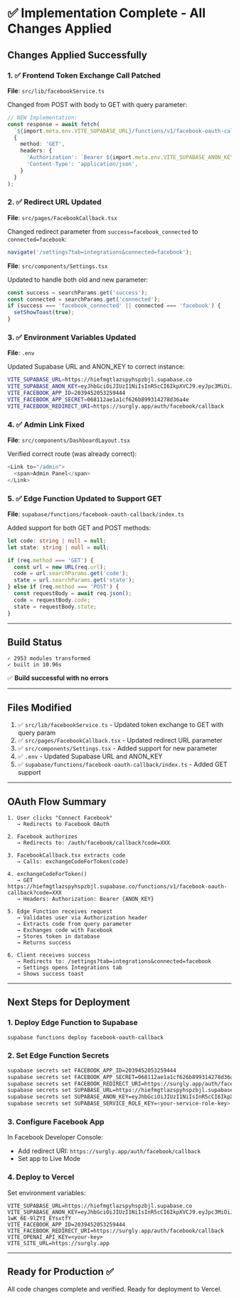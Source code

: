 # ✅ Implementation Complete - All Changes Applied

## Changes Applied Successfully

### 1. ✅ Frontend Token Exchange Call Patched
**File**: `src/lib/facebookService.ts`

Changed from POST with body to GET with query parameter:
```typescript
// NEW Implementation:
const response = await fetch(
  `${import.meta.env.VITE_SUPABASE_URL}/functions/v1/facebook-oauth-callback?code=${code}`,
  {
    method: 'GET',
    headers: {
      'Authorization': `Bearer ${import.meta.env.VITE_SUPABASE_ANON_KEY}`,
      'Content-Type': 'application/json',
    }
  }
);
```

### 2. ✅ Redirect URL Updated
**File**: `src/pages/FacebookCallback.tsx`

Changed redirect parameter from `success=facebook_connected` to `connected=facebook`:
```typescript
navigate('/settings?tab=integrations&connected=facebook');
```

**File**: `src/components/Settings.tsx`

Updated to handle both old and new parameter:
```typescript
const success = searchParams.get('success');
const connected = searchParams.get('connected');
if (success === 'facebook_connected' || connected === 'facebook') {
  setShowToast(true);
}
```

### 3. ✅ Environment Variables Updated
**File**: `.env`

Updated Supabase URL and ANON_KEY to correct instance:
```bash
VITE_SUPABASE_URL=https://hiefmgtlazspyhspzbjl.supabase.co
VITE_SUPABASE_ANON_KEY=eyJhbGciOiJIUzI1NiIsInR5cCI6IkpXVCJ9.eyJpc3MiOiJzdXBhYmFzZSIsInJlZiI6ImhpZWZtZ3RsYXpzcHloc3B6YmpsIiwicm9sZSI6ImFub24iLCJpYXQiOjE3Mjk3OTQ2MTUsImV4cCI6MjA0NTM3MDYxNX0.tq0nEnRi3EwR_dtHlVCFzf-1wK_6E-9lZYI_EYsxtfY
VITE_FACEBOOK_APP_ID=2039452053259444
VITE_FACEBOOK_APP_SECRET=068112ae1a1cf626b899314278d36a4e
VITE_FACEBOOK_REDIRECT_URI=https://surgly.app/auth/facebook/callback
```

### 4. ✅ Admin Link Fixed
**File**: `src/components/DashboardLayout.tsx`

Verified correct route (was already correct):
```typescript
<Link to="/admin">
  <span>Admin Panel</span>
</Link>
```

### 5. ✅ Edge Function Updated to Support GET
**File**: `supabase/functions/facebook-oauth-callback/index.ts`

Added support for both GET and POST methods:
```typescript
let code: string | null = null;
let state: string | null = null;

if (req.method === 'GET') {
  const url = new URL(req.url);
  code = url.searchParams.get('code');
  state = url.searchParams.get('state');
} else if (req.method === 'POST') {
  const requestBody = await req.json();
  code = requestBody.code;
  state = requestBody.state;
}
```

---

## Build Status

```
✓ 2953 modules transformed
✓ built in 10.96s
```

✅ **Build successful with no errors**

---

## Files Modified

1. ✅ `src/lib/facebookService.ts` - Updated token exchange to GET with query param
2. ✅ `src/pages/FacebookCallback.tsx` - Updated redirect URL parameter
3. ✅ `src/components/Settings.tsx` - Added support for new parameter
4. ✅ `.env` - Updated Supabase URL and ANON_KEY
5. ✅ `supabase/functions/facebook-oauth-callback/index.ts` - Added GET support

---

## OAuth Flow Summary

```
1. User clicks "Connect Facebook" 
   → Redirects to Facebook OAuth

2. Facebook authorizes 
   → Redirects to: /auth/facebook/callback?code=XXX

3. FacebookCallback.tsx extracts code
   → Calls: exchangeCodeForToken(code)

4. exchangeCodeForToken() 
   → GET https://hiefmgtlazspyhspzbjl.supabase.co/functions/v1/facebook-oauth-callback?code=XXX
   → Headers: Authorization: Bearer {ANON_KEY}

5. Edge Function receives request
   → Validates user via Authorization header
   → Extracts code from query parameter
   → Exchanges code with Facebook
   → Stores token in database
   → Returns success

6. Client receives success
   → Redirects to: /settings?tab=integrations&connected=facebook
   → Settings opens Integrations tab
   → Shows success toast
```

---

## Next Steps for Deployment

### 1. Deploy Edge Function to Supabase

```bash
supabase functions deploy facebook-oauth-callback
```

### 2. Set Edge Function Secrets

```bash
supabase secrets set FACEBOOK_APP_ID=2039452053259444
supabase secrets set FACEBOOK_APP_SECRET=068112ae1a1cf626b899314278d36a4e
supabase secrets set FACEBOOK_REDIRECT_URI=https://surgly.app/auth/facebook/callback
supabase secrets set SUPABASE_URL=https://hiefmgtlazspyhspzbjl.supabase.co
supabase secrets set SUPABASE_ANON_KEY=eyJhbGciOiJIUzI1NiIsInR5cCI6IkpXVCJ9.eyJpc3MiOiJzdXBhYmFzZSIsInJlZiI6ImhpZWZtZ3RsYXpzcHloc3B6YmpsIiwicm9sZSI6ImFub24iLCJpYXQiOjE3Mjk3OTQ2MTUsImV4cCI6MjA0NTM3MDYxNX0.tq0nEnRi3EwR_dtHlVCFzf-1wK_6E-9lZYI_EYsxtfY
supabase secrets set SUPABASE_SERVICE_ROLE_KEY=<your-service-role-key>
```

### 3. Configure Facebook App

In Facebook Developer Console:
- Add redirect URI: `https://surgly.app/auth/facebook/callback`
- Set app to Live Mode

### 4. Deploy to Vercel

Set environment variables:
```
VITE_SUPABASE_URL=https://hiefmgtlazspyhspzbjl.supabase.co
VITE_SUPABASE_ANON_KEY=eyJhbGciOiJIUzI1NiIsInR5cCI6IkpXVCJ9.eyJpc3MiOiJzdXBhYmFzZSIsInJlZiI6ImhpZWZtZ3RsYXpzcHloc3B6YmpsIiwicm9sZSI6ImFub24iLCJpYXQiOjE3Mjk3OTQ2MTUsImV4cCI6MjA0NTM3MDYxNX0.tq0nEnRi3EwR_dtHlVCFzf-1wK_6E-9lZYI_EYsxtfY
VITE_FACEBOOK_APP_ID=2039452053259444
VITE_FACEBOOK_REDIRECT_URI=https://surgly.app/auth/facebook/callback
VITE_OPENAI_API_KEY=<your-key>
VITE_SITE_URL=https://surgly.app
```

---

## Ready for Production ✅

All code changes complete and verified. Ready for deployment to Vercel.
